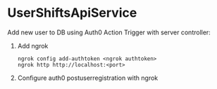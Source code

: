 # UserShiftsApiService

Add new user to DB using Auth0 Action Trigger with server controller: 

  1. Add ngrok
      ```
      ngrok config add-authtoken <ngrok authtoken>
      ngrok http http://localhost:<port>
      ```
 
  2. Configure auth0 postuserregistration with ngrok